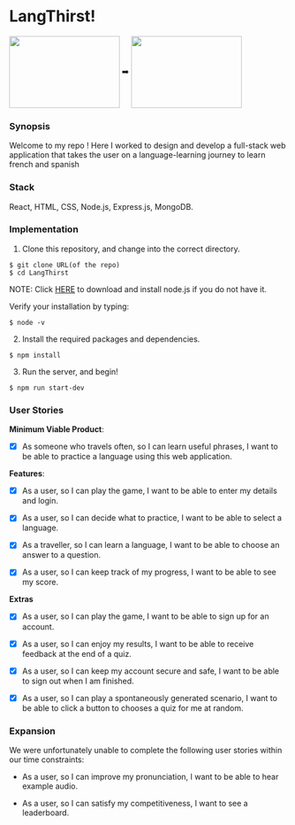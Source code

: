 # LangThirst!

<img align="center" src="https://image.ibb.co/mvnCbn/la_index.png" width="200" height="130"/> :arrow_right:
<img align="center" src="https://preview.ibb.co/jetcbn/la_languagepage.png" width="200" height="130"/>

### Synopsis

Welcome to my repo !
Here I worked to design and develop a full-stack web application that takes the user on a language-learning journey to learn french and spanish

### Stack

React, HTML, CSS, Node.js, Express.js, MongoDB.

### Implementation

1. Clone this repository, and change into the correct directory.

```
$ git clone URL(of the repo)
$ cd LangThirst
```

NOTE: Click [HERE](https://nodejs.org/en/) to download and install node.js if you do not have it.

Verify your installation by typing:

```
$ node -v
```

2. Install the required packages and dependencies.

```
$ npm install
```

3. Run the server, and begin!

```
$ npm run start-dev
```

### User Stories

**Minimum Viable Product**:

- [x] As someone who travels often, so I can learn useful phrases, I want to be able to practice a language using this web application.

**Features**:

- [x] As a user, so I can play the game, I want to be able to enter my details and login.

- [x] As a user, so I can decide what to practice, I want to be able to select a language.

- [x] As a traveller, so I can learn a language, I want to be able to choose an answer to a question.

- [x] As a user, so I can keep track of my progress, I want to be able to see my score.

**Extras**

- [x] As a user, so I can play the game, I want to be able to sign up for an account.

- [x] As a user, so I can enjoy my results, I want to be able to receive feedback at the end of a quiz.

- [x] As a user, so I can keep my account secure and safe, I want to be able to sign out when I am finished.

- [x] As a user, so I can play a spontaneously generated scenario, I want to be able to click a button to chooses a quiz for me at random.

### Expansion

We were unfortunately unable to complete the following user stories within our time constraints:

- As a user, so I can improve my pronunciation, I want to be able to hear example audio.

- As a user, so I can satisfy my competitiveness, I want to see a leaderboard.
